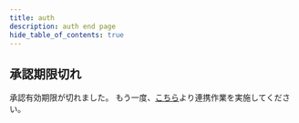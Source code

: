 ```yaml
---
title: auth
description: auth end page
hide_table_of_contents: true
---
```


## 承認期限切れ

承認有効期限が切れました。
もう一度、[こちら]( http://tpi.noita.den3606.dev/twitch/authorize)より連携作業を実施してください。